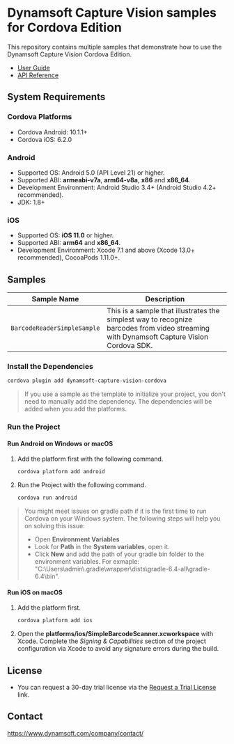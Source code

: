 # Dynamsoft Capture Vision samples for Cordova Edition

This repository contains multiple samples that demonstrate how to use the Dynamsoft Capture Vision Cordova Edition.

* [User Guide](https://www.dynamsoft.com/capture-vision/docs/mobile/programming/cordova/user-guide/barcode-reader.html?product=dbr&version=latest&repoType=mobile)
* [API Reference](https://www.dynamsoft.com/capture-vision/docs/mobile/programming/cordova/api-reference/?product=dbr&version=latest&repoType=mobile)

## System Requirements

### Cordova Platforms

* Cordova Android: 10.1.1+
* Cordova iOS: 6.2.0

### Android

* Supported OS: Android 5.0 (API Level 21) or higher.
* Supported ABI: **armeabi-v7a**, **arm64-v8a**, **x86** and **x86_64**.
* Development Environment: Android Studio 3.4+ (Android Studio 4.2+ recommended).
* JDK: 1.8+

### iOS

* Supported OS: **iOS 11.0** or higher.
* Supported ABI: **arm64** and **x86_64**.
* Development Environment: Xcode 7.1 and above (Xcode 13.0+ recommended), CocoaPods 1.11.0+.

## Samples

| Sample Name | Description |
| ----------- | ----------- |
| `BarcodeReaderSimpleSample` | This is a sample that illustrates the simplest way to recognize barcodes from video streaming with Dynamsoft Capture Vision Cordova SDK. |

### Install the Dependencies

```bash
cordova plugin add dynamsoft-capture-vision-cordova
```

> If you use a sample as the template to initialize your project, you don't need to manually add the dependency. The dependencies will be added when you add the platforms.

### Run the Project

#### Run Android on Windows or macOS

1. Add the platform first with the following command.

    ```bash
    cordova platform add android
    ```

2. Run the Project with the following command.

    ```bash
    cordova run android
    ```

> You might meet issues on gradle path if it is the first time to run Cordova on your Windows system. The following steps will help you on solving this issue:
>
> * Open **Environment Variables**
> * Look for **Path** in the **System variables**, open it.
> * Click **New** and add the path of your gradle bin folder to the environment variables. For exmaple: "C:\Users\admin\\.gradle\wrapper\dists\gradle-6.4-all\gradle-6.4\bin".

#### Run iOS on macOS

1. Add the platform first.

    ```bash
    cordova platform add ios
    ```

2. Open the **platforms/ios/SimpleBarcodeScanner.xcworkspace** with Xcode. Complete the *Signing & Capabilities* section of the project configuration via Xcode to avoid any signature errors during the build.

## License

* You can request a 30-day trial license via the [Request a Trial License](https://www.dynamsoft.com/customer/license/trialLicense?product=dbr&utm_source=github&package=cordova&version=9) link.

## Contact

https://www.dynamsoft.com/company/contact/
